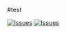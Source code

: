 #test

[![Issues](https://img.shields.io/github/issues/nipunTharuksha/test-subscription?style=flat-square)](https://github.com/nipunTharuksha/test-subscription/issues)
[![Issues](https://img.shields.io/github/stars/nipunTharuksha/test-subscription?style=flat-square)](https://github.com/nipunTharuksha/test-subscription/stargazers)



